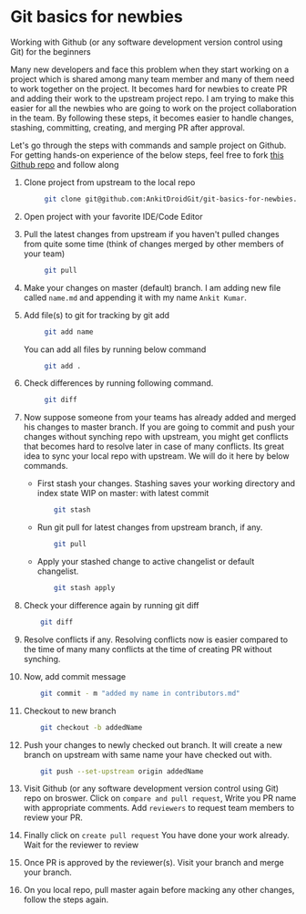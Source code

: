 # Git basics for newbies

Working with Github (or any software development version control using Git) for the beginners

Many new developers and face this problem when they start working on a project which is shared among many team member and many of them need to work together on the project.
It becomes hard for newbies to create PR and adding their work to the upstream project repo.
I am trying to make this easier for all the newbies who are going to work on the project collaboration in the team.
By following these steps, it becomes easier to handle changes, stashing, committing, creating, and merging PR after approval.

Let's go through the steps with commands and sample project on Github.
For getting hands-on experience of the below steps, feel free to fork [this Github repo](https://github.com/AnkitDroidGit/git-basics-for-newbies) and follow along

1. Clone project from upstream to the local repo

   ```bash
        git clone git@github.com:AnkitDroidGit/git-basics-for-newbies.git
   ```

2. Open project with your favorite IDE/Code Editor
3. Pull the latest changes from upstream if you haven't pulled changes from quite some time (think of changes merged by other members of your team)

   ```bash
        git pull
   ```

4. Make your changes on master (default) branch. I am adding new file called `name.md` and appending it with my name `Ankit Kumar`.
5. Add file(s) to git for tracking by git add

   ```bash
        git add name
   ```

   You can add all files by running below command

   ```bash
        git add .
   ```

6. Check differences by running following command.

   ```bash
        git diff
   ```

7. Now suppose someone from your teams has already added and merged his changes to master branch. If you are going to commit and push your changes without synching repo with upstream, you might get conflicts that becomes hard to resolve later in case of many conflicts.
   Its great idea to sync your local repo with upstream.
   We will do it here by below commands.

   - First stash your changes. Stashing saves your working directory and index state WIP on master: with latest commit

     ```bash
         git stash
     ```

   - Run git pull for latest changes from upstream branch, if any.

     ```bash
         git pull
     ```

   - Apply your stashed change to active changelist or default changelist.

     ```bash
         git stash apply
     ```

8. Check your difference again by running git diff

   ```bash
       git diff
   ```

9. Resolve conflicts if any. Resolving conflicts now is easier compared to the time of many many conflicts at the time of creating PR without synching.
10. Now, add commit message

    ```bash
        git commit - m "added my name in contributors.md"
    ```

11. Checkout to new branch

    ```bash
        git checkout -b addedName
    ```

12. Push your changes to newly checked out branch. It will create a new branch on upstream with same name your have checked out with.

    ```bash
        git push --set-upstream origin addedName
    ```

13. Visit Github (or any software development version control using Git) repo on broswer.
    Click on `compare and pull request`,
    Write you PR name with appropriate comments.
    Add `reviewers` to request team members to review your PR.

14. Finally click on `create pull request`
    You have done your work already.
    Wait for the reviewer to review

15. Once PR is approved by the reviewer(s).
    Visit your branch and merge your branch.

16. On you local repo, pull master again before macking any other changes, follow the steps again.
